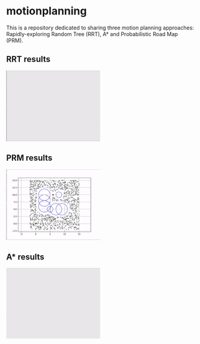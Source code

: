 # motionplanning
This is a repository dedicated to sharing three motion planning approaches: Rapidly-exploring Random Tree (RRT), A* and Probabilistic Road Map (PRM).


## RRT results
<!-- ![Alt Text](https://github.com/saraaldhaheri/motionplanning/blob/main/results/rrt.gif) -->
<img src="https://github.com/saraaldhaheri/motionplanning/blob/main/results/rrt.gif" width="250"/>

## PRM results
<!-- ![Alt Text](https://github.com/saraaldhaheri/motionplanning/blob/main/results/prm.gif) -->
<img src="https://github.com/saraaldhaheri/motionplanning/blob/main/results/prm.gif" width="250"/>

## A* results
<!-- ![Alt Text](https://github.com/saraaldhaheri/motionplanning/blob/main/results/astar.gif) -->
<img src="https://github.com/saraaldhaheri/motionplanning/blob/main/results/astar.gif" width="250"/>